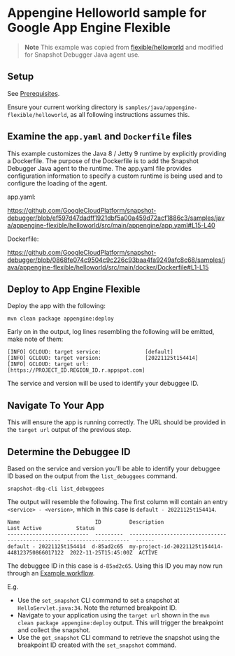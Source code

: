 # Appengine Helloworld sample for Google App Engine Flexible

> **Note**
> This example was copied from
> [flexible/helloworld](https://github.com/GoogleCloudPlatform/java-docs-samples/tree/main/flexible/helloworld)
> and modified for Snapshot Debugger Java agent use.

## Setup

See [Prerequisites](../README.md#Prerequisites).

Ensure your current working directory is
`samples/java/appengine-flexible/helloworld`, as all following instructions
assumes this.

## Examine the `app.yaml` and `Dockerfile` files

This example customizes the Java 8 / Jetty 9 runtime by explicitly providing a
Dockerfile. The purpose of the Dockerfile is to add the Snapshot Debugger Java
agent to the runtime. The app.yaml file provides configuration information to
specify a custom runtime is being used and to configure the loading of the
agent.

app.yaml:

https://github.com/GoogleCloudPlatform/snapshot-debugger/blob/ef597d47dadff1921dbf5a00a459d72acf1886c3/samples/java/appengine-flexible/helloworld/src/main/appengine/app.yaml#L15-L40

Dockerfile:

https://github.com/GoogleCloudPlatform/snapshot-debugger/blob/0868fe074c9504c9c226c93baa4fa9249afc8c68/samples/java/appengine-flexible/helloworld/src/main/docker/Dockerfile#L1-L15

## Deploy to App Engine Flexible

Deploy the app with the following:

```
mvn clean package appengine:deploy
```

Early on in the output, log lines resembling the following will be emitted, make
note of them:

```
[INFO] GCLOUD: target service:              [default]
[INFO] GCLOUD: target version:              [20221125t154414]
[INFO] GCLOUD: target url:                  [https://PROJECT_ID.REGION_ID.r.appspot.com]
```

The service and version will be used to identify your debuggee ID.

## Navigate To Your App

This will ensure the app is running correctly. The URL should be provided in the
`target url` output of the previous step.

## Determine the Debuggee ID

Based on the service and version you'll be able to identify your debuggee ID
based on the output from the `list_debuggees` command.

```
snapshot-dbg-cli list_debuggees
```

The output will resemble the following. The first column will contain an entry
`<service> - <version>`, which in this case is `default - 20221125t154414`.

```
Name                        ID         Description                                       Last Active           Status
--------------------------  ---------  ------------------------------------------------  --------------------  ------
default - 20221125t154414  d-85ad2c65  my-project-id-20221125t154414-448123750866017122  2022-11-25T15:45:00Z  ACTIVE
```

The debuggee ID in this case is  `d-85ad2c65`. Using this ID you may now run
through an [Example workflow](../../../../README.md#example-workflow).

E.g.
*    Use the `set_snapshot` CLI command to set a snapshot at
     `HelloServlet.java:34`. Note the returned breakpoint ID.
*    Navigate to your application using the `target url` shown in the `mvn clean
     package appengine:deploy` output. This will trigger the breakpoint and
     collect the snapshot.
*    Use the `get_snapshot` CLI command to retrieve the snapshot using the
     breakpoint ID created with the `set_snapshot` command.
